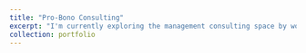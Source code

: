```yaml
---
title: "Pro-Bono Consulting"
excerpt: "I'm currently exploring the management consulting space by working on short high-impact projects organized by Texas A&M Graduate Consulting Club "
collection: portfolio
---
```


